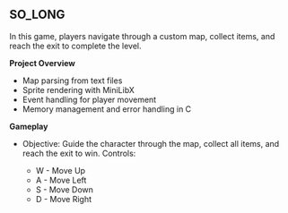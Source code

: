 ## **SO_LONG**

In this game, players navigate through a custom map, collect items, and reach the exit to complete the level.

**Project Overview**

- Map parsing from text files
- Sprite rendering with MiniLibX
- Event handling for player movement
- Memory management and error handling in C

**Gameplay**
- Objective: Guide the character through the map, collect all items, and reach the exit to win.
Controls:

  - W - Move Up
  - A - Move Left
  - S - Move Down
  - D - Move Right
